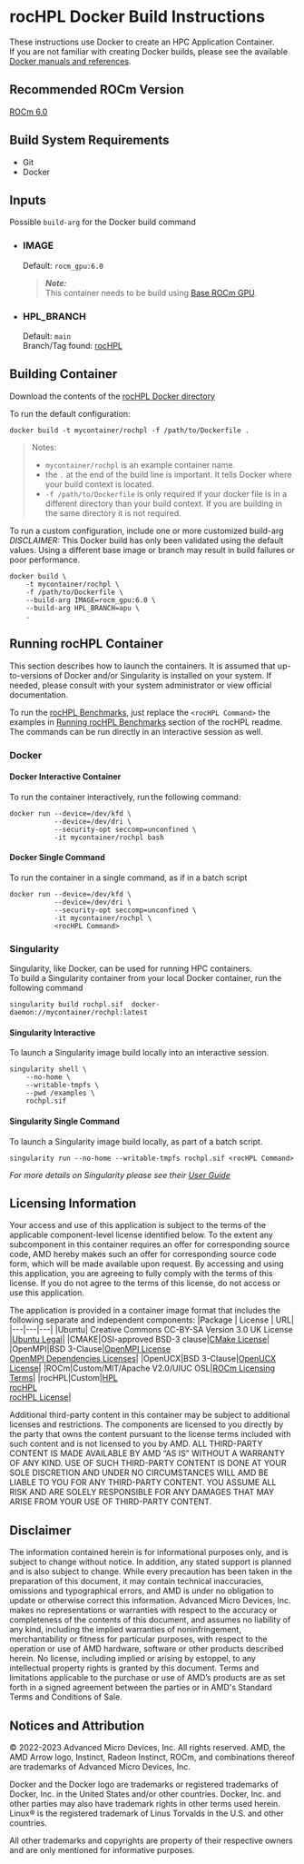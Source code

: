 # rocHPL Docker Build Instructions
These instructions use Docker to create an HPC Application Container.  
If you are not familiar with creating Docker builds, please see the available [Docker manuals and references](https://docs.docker.com/).

## Recommended ROCm Version
[ROCm 6.0](https://repo.radeon.com/amdgpu-install/6.0/ubuntu/)

## Build System Requirements
- Git
- Docker

## Inputs
Possible `build-arg` for the Docker build command  

- ### IMAGE
    Default: `rocm_gpu:6.0`  
    > ***Note:***  
    >  This container needs to be build using [Base ROCm GPU](/base-gpu-mpi-rocm-docker/Dockerfile).


- ### HPL_BRANCH
    Default: `main`  
    Branch/Tag found: [rocHPL](https://github.com/ROCmSoftwarePlatform/rocHPL)

## Building Container
Download the contents of the [rocHPL Docker directory](/rochpl/docker/)  

To run the default configuration:
```
docker build -t mycontainer/rochpl -f /path/to/Dockerfile . 
```
> Notes:  
>- `mycontainer/rochpl` is an example container name.
>- the `.` at the end of the build line is important. It tells Docker where your build context is located.
>- `-f /path/to/Dockerfile` is only required if your docker file is in a different directory than your build context. If you are building in the same directory it is not required. 

To run a custom configuration, include one or more customized build-arg  
*DISCLAIMER:* This Docker build has only been validated using the default values. Using a different base image or branch may result in build failures or poor performance.  

```
docker build \
    -t mycontainer/rochpl \
    -f /path/to/Dockerfile \
    --build-arg IMAGE=rocm_gpu:6.0 \
    --build-arg HPL_BRANCH=apu \
    . 
```


## Running rocHPL Container
This section describes how to launch the containers. It is assumed that up-to-versions of Docker and/or Singularity is installed on your system.
If needed, please consult with your system administrator or view official documentation.

To run the [rocHPL Benchmarks](/hpcg/README.md#running-rochpl-benchmark), just replace the `<rocHPL Command>` the examples in [Running rocHPL Benchmarks](/rochpl/README.md#performance-evaluation) section of the rocHPL readme. The commands can be run directly in an interactive session as well. 



### Docker

#### Docker Interactive Container
To run the container interactively, run the following command:
```
docker run --device=/dev/kfd \
           --device=/dev/dri \
           --security-opt seccomp=unconfined \
           -it mycontainer/rochpl bash
```
#### Docker Single Command
To run the container in a single command, as if in a batch script
```
docker run --device=/dev/kfd \
           --device=/dev/dri \
           --security-opt seccomp=unconfined \
           -it mycontainer/rochpl \
           <rocHPL Command>
```


### Singularity 
Singularity, like Docker, can be used for running HPC containers.  
To build a Singularity container from your local Docker container, run the following command
```
singularity build rochpl.sif  docker-daemon://mycontainer/rochpl:latest
```


#### Singularity Interactive   
To launch a Singularity image build locally into an interactive session.
```
singularity shell \
    --no-home \
    --writable-tmpfs \
    --pwd /examples \
    rochpl.sif
```

#### Singularity Single Command 
To launch a Singularity image build locally, as part of a batch script. 
```
singularity run --no-home --writable-tmpfs rochpl.sif <rocHPL Command> 
```

*For more details on Singularity please see their [User Guide](https://docs.sylabs.io/guides/3.7/user-guide/)*


## Licensing Information
Your access and use of this application is subject to the terms of the applicable component-level license identified below. To the extent any subcomponent in this container requires an offer for corresponding source code, AMD hereby makes such an offer for corresponding source code form, which will be made available upon request. By accessing and using this application, you are agreeing to fully comply with the terms of this license. If you do not agree to the terms of this license, do not access or use this application.

The application is provided in a container image format that includes the following separate and independent components: 
|Package | License | URL|
|---|---|---|
|Ubuntu| Creative Commons CC-BY-SA Version 3.0 UK License |[Ubuntu Legal](https://ubuntu.com/legal)|
|CMAKE|OSI-approved BSD-3 clause|[CMake License](https://cmake.org/licensing/)|
|OpenMPI|BSD 3-Clause|[OpenMPI License](https://www-lb.open-mpi.org/community/license.php)<br /> [OpenMPI Dependencies Licenses](https://docs.open-mpi.org/en/v5.0.x/license/index.html)|
|OpenUCX|BSD 3-Clause|[OpenUCX License](https://openucx.org/license/)|
|ROCm|Custom/MIT/Apache V2.0/UIUC OSL|[ROCm Licensing Terms](https://rocm.docs.amd.com/en/latest/release/licensing.html)|
|rocHPL|Custom|[HPL](https://github.com/hpcg-benchmark/hpcg) <br /> [rocHPL](https://github.com/ROCmSoftwarePlatform/rocHPL) <br /> [rocHPL License](https://github.com/ROCmSoftwarePlatform/rocHPL/blob/main/LICENSE)|

Additional third-party content in this container may be subject to additional licenses and restrictions. The components are licensed to you directly by the party that owns the content pursuant to the license terms included with such content and is not licensed to you by AMD. ALL THIRD-PARTY CONTENT IS MADE AVAILABLE BY AMD “AS IS” WITHOUT A WARRANTY OF ANY KIND. USE OF SUCH THIRD-PARTY CONTENT IS DONE AT YOUR SOLE DISCRETION AND UNDER NO CIRCUMSTANCES WILL AMD BE LIABLE TO YOU FOR ANY THIRD-PARTY CONTENT. YOU ASSUME ALL RISK AND ARE SOLELY RESPONSIBLE FOR ANY DAMAGES THAT MAY ARISE FROM YOUR USE OF THIRD-PARTY CONTENT.

## Disclaimer
The information contained herein is for informational purposes only, and is subject to change without notice. In addition, any stated support is planned and is also subject to change. While every precaution has been taken in the preparation of this document, it may contain technical inaccuracies, omissions and typographical errors, and AMD is under no obligation to update or otherwise correct this information. Advanced Micro Devices, Inc. makes no representations or warranties with respect to the accuracy or completeness of the contents of this document, and assumes no liability of any kind, including the implied warranties of noninfringement, merchantability or fitness for particular purposes, with respect to the operation or use of AMD hardware, software or other products described herein. No license, including implied or arising by estoppel, to any intellectual property rights is granted by this document. Terms and limitations applicable to the purchase or use of AMD’s products are as set forth in a signed agreement between the parties or in AMD's Standard Terms and Conditions of Sale.

## Notices and Attribution
© 2022-2023 Advanced Micro Devices, Inc. All rights reserved. AMD, the AMD Arrow logo, Instinct, Radeon Instinct, ROCm, and combinations thereof are trademarks of Advanced Micro Devices, Inc.

Docker and the Docker logo are trademarks or registered trademarks of Docker, Inc. in the United States and/or other countries. Docker, Inc. and other parties may also have trademark rights in other terms used herein. Linux® is the registered trademark of Linus Torvalds in the U.S. and other countries.

All other trademarks and copyrights are property of their respective owners and are only mentioned for informative purposes.
